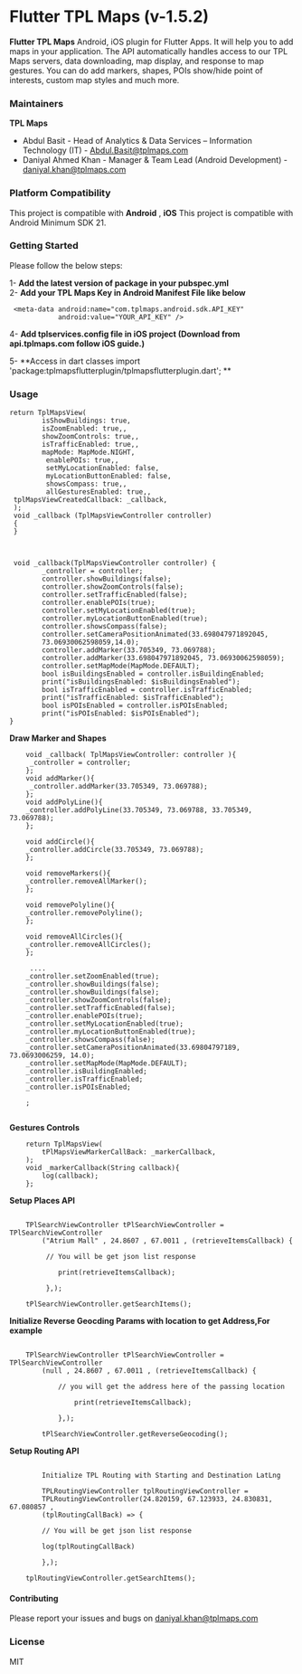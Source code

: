 # Flutter TPL Maps (v-1.5.2)


**Flutter TPL Maps** Android, iOS plugin for Flutter Apps. It will help you to add maps in your application. The API automatically handles access to our TPL Maps servers, data downloading, map display, and response to map gestures. You can do add markers, shapes, POIs show/hide point of interests, custom map styles and much more.



### Maintainers

**TPL Maps** 
- Abdul Basit - Head of Analytics & Data Services – Information Technology (IT) - Abdul.Basit@tplmaps.com
- Daniyal Ahmed Khan - Manager & Team Lead (Android Development) - daniyal.khan@tplmaps.com

### Platform Compatibility  

This project is compatible with **Android** , **iOS** 
This project is compatible with Android Minimum SDK 21.

### Getting Started

Please follow the below steps:

1- **Add the latest version of package in your pubspec.yml**  
2- **Add your TPL Maps Key in Android Manifest File like below**  
```tsx
 <meta-data android:name="com.tplmaps.android.sdk.API_KEY"
            android:value="YOUR_API_KEY" />
```

4- **Add tplservices.config file in iOS project (Download from api.tplmaps.com follow iOS guide.)**  

5- **Access in dart classes  import 'package:tplmapsflutterplugin/tplmapsflutterplugin.dart';   **  

### Usage

```tsx
return TplMapsView(
        isShowBuildings: true,
        isZoomEnabled: true,,
        showZoomControls: true,,
        isTrafficEnabled: true,,
        mapMode: MapMode.NIGHT,
         enablePOIs: true,,
         setMyLocationEnabled: false,
         myLocationButtonEnabled: false,
         showsCompass: true,,
         allGesturesEnabled: true,,
 tplMapsViewCreatedCallback: _callback,
 );
 void _callback (TplMapsViewController controller)
 {
 }
 
 
 
 void _callback(TplMapsViewController controller) {
        _controller = controller;
        controller.showBuildings(false);
        controller.showZoomControls(false);
        controller.setTrafficEnabled(false);
        controller.enablePOIs(true);
        controller.setMyLocationEnabled(true);
        controller.myLocationButtonEnabled(true);
        controller.showsCompass(false);
        controller.setCameraPositionAnimated(33.698047971892045,
        73.06930062598059,14.0);
        controller.addMarker(33.705349, 73.069788);
        controller.addMarker(33.698047971892045, 73.06930062598059);
        controller.setMapMode(MapMode.DEFAULT);
        bool isBuildingsEnabled = controller.isBuildingEnabled;
        print("isBuildingsEnabled: $isBuildingsEnabled");
        bool isTrafficEnabled = controller.isTrafficEnabled;
        print("isTrafficEnabled: $isTrafficEnabled");
        bool isPOIsEnabled = controller.isPOIsEnabled;
        print("isPOIsEnabled: $isPOIsEnabled");
}
```


**Draw Marker and Shapes**
```tsx
    void _callback( TplMapsViewController: controller ){
     _controller = controller;
    };
    void addMarker(){
     _controller.addMarker(33.705349, 73.069788);
    };
    void addPolyLine(){
    _controller.addPolyLine(33.705349, 73.069788, 33.705349, 73.069788);
    };
    
    void addCircle(){
    _controller.addCircle(33.705349, 73.069788);
    };
    
    void removeMarkers(){
    _controller.removeAllMarker();
    };
    
    void removePolyline(){
    _controller.removePolyline();
    };
    
    void removeAllCircles(){
    _controller.removeAllCircles();
    };
    
     ....
    _controller.setZoomEnabled(true);
    _controller.showBuildings(false);
    _controller.showBuildings(false);
    _controller.showZoomControls(false);
    _controller.setTrafficEnabled(false);
    _controller.enablePOIs(true);
    _controller.setMyLocationEnabled(true);
    _controller.myLocationButtonEnabled(true);
    _controller.showsCompass(false);
    _controller.setCameraPositionAnimated(33.69804797189, 73.0693006259, 14.0);
    _controller.setMapMode(MapMode.DEFAULT);
    _controller.isBuildingEnabled;
    _controller.isTrafficEnabled;
    _controller.isPOIsEnabled;
    
    ;


```



**Gestures Controls**


```tsx
    return TplMapsView(
        tPlMapsViewMarkerCallBack: _markerCallback,
    );
    void _markerCallback(String callback){
        log(callback);
    };
```

**Setup Places API**

```tsx

    TPlSearchViewController tPlSearchViewController = TPlSearchViewController
        ("Atrium Mall" , 24.8607 , 67.0011 , (retrieveItemsCallback) {

         // You will be get json list response

            print(retrieveItemsCallback);

         },);

    tPlSearchViewController.getSearchItems();
```

**Initialize Reverse Geocding Params with location to get Address,For example**


```tsx

    TPlSearchViewController tPlSearchViewController = TPlSearchViewController
        (null , 24.8607 , 67.0011 , (retrieveItemsCallback) {

            // you will get the address here of the passing location

                print(retrieveItemsCallback);

            },);

        tPlSearchViewController.getReverseGeocoding();

```

**Setup Routing API**

```tsx

        Initialize TPL Routing with Starting and Destination LatLng

        TPLRoutingViewController tplRoutingViewController =
        TPLRoutingViewController(24.820159, 67.123933, 24.830831, 67.080857 ,
        (tplRoutingCallBack) => {

        // You will be get json list response

        log(tplRoutingCallBack)

        },);

    tplRoutingViewController.getSearchItems();

```

#### Contributing
Please report your issues and bugs on daniyal.khan@tplmaps.com

### License
MIT
